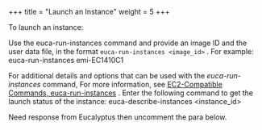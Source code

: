 +++
title = "Launch an Instance"
weight = 5
+++

To launch an instance: 

Use the euca-run-instances command and provide an image ID and the user data file, in the format `euca-run-instances <image_id>` . For example: 
    euca-run-instances emi-EC1410C1 

For additional details and options that can be used with the *euca-run-instances* command, For more information, see [EC2-Compatible Commands, euca-run-instances](../euca2ools-guide/euca-run-instances.dita) . Enter the following command to get the launch status of the instance: 
    euca-describe-instances <instance_id>

Need response from Eucalyptus then uncomment the para below. 